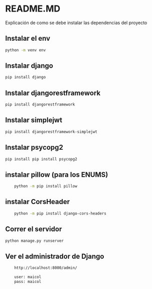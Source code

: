 # README.MD
Explicación de como se debe instalar las dependencias del proyecto

## Instalar el env
```bash
python -m venv env
```

## Instalar django
```bash
pip install django
```

## Instalar djangorestframework
```bash
pip install djangorestframework
```

## Instalar simplejwt
```bash
pip install djangorestframework-simplejwt
```

## Instalar psycopg2

```bash
pip install pip install psycopg2
```

## instalar pillow (para los ENUMS)

```bash
    python -m pip install pillow
```
## instalar CorsHeader 

```bash
    python -m pip install django-cors-headers
```

## Correr el servidor
```bash
python manage.py runserver
```
## Ver el administrador de Django 

```bash
    http://localhost:8000/admin/

    user: maicol
    pass: maicol
```

